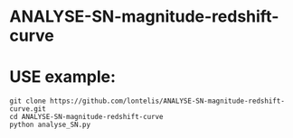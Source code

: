 # ANALYSE-SN-magnitude-redshift-curve

# USE example:  

``` 
git clone https://github.com/lontelis/ANALYSE-SN-magnitude-redshift-curve.git
cd ANALYSE-SN-magnitude-redshift-curve
python analyse_SN.py
```



